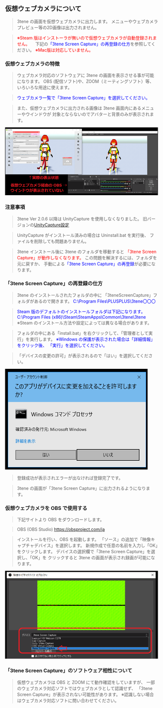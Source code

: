 ## 仮想ウェブカメラについて

>3tene の画面を仮想ウェブカメラに出力します。
>メニューやウェブカメラプレビュー等の2D画像は出力されません。

><font color="Red">※Steam 版はインストーラが無いので仮想ウェブカメラが自動登録されません。</font>
>　下記の<font color="Blue">「3tene Screen Capture」の再登録の仕方</font>を参照してください。
><font color="Red">※Mac版は対応していません。</font>

### 仮想ウェブカメラの特徴

>ウェブカメラ対応のソフトウェアに 3tene の画面を表示させる事が可能になります。
>OBS (配信ソフト)や、ZOOM（ミーティングソフト）等、いろいろな用途に使えます。

><font color="Blue">ウェブカメラ一覧で「3tene Screen Capture」を選択してください。</font>

>また、仮想ウェブカメラに出力される画像は 3tene 画面内にあるメニューやウインドウが
>対象とならないのでアバターと背景のみが表示されます。

![画像](image/VwcForOBS.png "")

### 注意事項

>3tene Ver 2.0.6 以降は UnityCapture を使用しなくなりました。
>旧バージョンの[UnityCapture設定](#UnityCapture.md)

>UnityCapture がインストール済みの場合は Uninstall.bat を実行後、
>ファイルを削除しても問題ありません。

>3tene インストール後に 3tene のフォルダを移動すると
><font color="Red">「3tene Screen Capture」が動作しなくなります。</font>
>この問題を解決するには、フォルダを元に戻すか、
>手動による<font color="Blue">「3tene Screen Capture」の再登録</font>が必要になります。

### 「3tene Screen Capture」の再登録の仕方

>3tene のインストールされたフォルダの中に
>「3teneScreenCapture」フォルダがあるので開きます。
><font color="Blue">C:\Program Files\PLUSPLUS\3tene〇〇〇</font>

><font color="Blue">Steam 版のデフォルトのインストールフォルダは下記になります。
>C:\Program Files (x86)\Steam\SteamApps\Common\3tene\3tene</font>
>※Steam のインストール方法や設定によっては異なる場合があります。

>フォルダの中にある「install.bat」を右クリックして、「管理者として実行」を実行します。
><font color="Blue">※Windows の保護が表示された場合は「詳細情報」をクリック後、
>「実行」を選択してください。</font>

>「デバイスの変更の許可」が表示されるので「はい」を選択してください。

![画像](image/Vwc_Agreement.png "")

>登録成功が表示されエラーが出なければ登録完了です。

>3tene の画面が「3tene Screen Capture」に出力されるようになります。


### 仮想ウェブカメラを OBS で使用する

>下記サイトより OBS をダウンロードします。

>OBS (OBS Studio)
>https://obsproject.com/ja

>インストールを行い、OBS を起動します。
>「ソース」の追加で「映像キャプチャデバイス」を選択します。
>新規作成で任意の名前を入力し「OK」をクリックします。
>デバイスの選択欄で「3tene Screen Capture」を選択し、「OK」を
>クリックすると 3tene の画面が表示され録画が可能になります。

![画像](image/Vwc_Select.png "")


### 「3tene Screen Capture」のソフトウェア相性について

>仮想ウェブカメラは OBS と ZOOM にて動作確認をしていますが、
>一部のウェブカメラ対応ソフトではウェブカメラとして認識せず、
>「3tene Screen Capture」が表示されない可能性があります。
>※認識しない場合はウェブカメラ対応ソフトに問い合わせてください。


